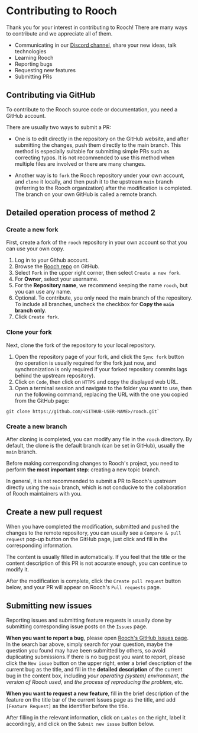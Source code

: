 # Contributing to Rooch

Thank you for your interest in contributing to Rooch! There are many ways to contribute and we appreciate all of them.

- Communicating in our [Discord channel](https://discord.gg/kgXEmHGB), share your new ideas, talk technologies
- Learning Rooch
- Reporting bugs
- Requesting new features
- Submitting PRs

## Contributing via GitHub

To contribute to the Rooch source code or documentation, you need a GitHub account.

There are usually two ways to submit a PR:

- One is to edit directly in the repository on the GitHub website, and after submitting the changes, push them directly to the main branch. This method is especially suitable for submitting simple PRs such as correcting typos. It is not recommended to use this method when multiple files are involved or there are many changes.

- Another way is to `fork` the Rooch repository under your own account, and `clone` it locally, and then push it to the upstream `main` branch (referring to the Rooch organization) after the modification is completed. The branch on your own GitHub is called a remote branch.

## Detailed operation process of method 2

### Create a new fork

First, create a fork of the `rooch` repository in your own account so that you can use your own copy.

1. Log in to your Github account.
2. Browse the [Rooch repo](https://github.com/rooch-network/rooch) on GitHub.
3. Select `Fork` in the upper right corner, then select `Create a new fork`.
4. For **Owner**, select your username.
5. For the **Repository name**, we recommend keeping the name `rooch`, but you can use any name.
6. Optional. To contribute, you only need the main branch of the repository. To include all branches, uncheck the checkbox for **Copy the `main` branch only**.
7. Click `Create fork`.

### Clone your fork

Next, clone the fork of the repository to your local repository.

1. Open the repository page of your fork, and click the `Sync fork` button (no operation is usually required for the fork just now, and synchronization is only required if your forked repository commits lags behind the upstream repository).
2. Click on `Code`, then click on `HTTPS` and copy the displayed web URL.
3. Open a terminal session and navigate to the folder you want to use, then run the following command, replacing the URL with the one you copied from the GitHub page:

```shell
git clone https://github.com/<GITHUB-USER-NAME>/rooch.git` 
```

### Create a new branch

After cloning is completed, you can modify any file in the `rooch` directory. By default, the clone is the default branch (can be set in GitHub), usually the `main` branch.

Before making corresponding changes to Rooch's project, you need to perform **the most important step**: creating a new topic branch.

In general, it is not recommended to submit a PR to Rooch's upstream directly using the `main` branch, which is not conducive to the collaboration of Rooch maintainers with you.

## Create a new pull request


When you have completed the modification, submitted and pushed the changes to the remote repository, you can usually see a `Compare & pull request` pop-up button on the GitHub page, just click and fill in the corresponding information.

The content is usually filled in automatically. If you feel that the title or the content description of this PR is not accurate enough, you can continue to modify it.

After the modification is complete, click the `Create pull request` button below, and your PR will appear on Rooch's `Pull requests` page.

## Submitting new issues

Reporting issues and submitting feature requests is usually done by submitting corresponding issue posts on the `Issues` page.

**When you want to report a bug**, please open [Rooch's GitHub Issues page](https://github.com/rooch-network/rooch/issues). In the search bar above, simply search for your question, maybe the question you found may have been submitted by others, so avoid duplicating submissions.If there is no bug post you want to report, please click the `New issue` button on the upper right, enter a brief description of the current bug as the title, and fill in the **detailed description** of the current bug in the content box, including *your operating (system) environment*, *the version of Rooch used*, and *the process of reproducing the problem*, etc.

**When you want to request a new feature**, fill in the brief description of the feature on the title bar of the current Issues page as the title, and add `[Feature Request]` as the identifier before the title.

After filling in the relevant information, click on `Lables` on the right, label it accordingly, and click on the `Submit new issue` button below.
